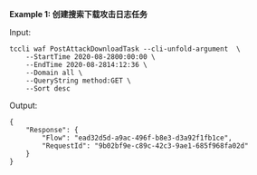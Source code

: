 **Example 1: 创建搜索下载攻击日志任务**



Input: 

```
tccli waf PostAttackDownloadTask --cli-unfold-argument  \
    --StartTime 2020-08-2800:00:00 \
    --EndTime 2020-08-2814:12:36 \
    --Domain all \
    --QueryString method:GET \
    --Sort desc
```

Output: 
```
{
    "Response": {
        "Flow": "ead32d5d-a9ac-496f-b8e3-d3a92f1fb1ce",
        "RequestId": "9b02bf9e-c89c-42c3-9ae1-685f968fa02d"
    }
}
```

